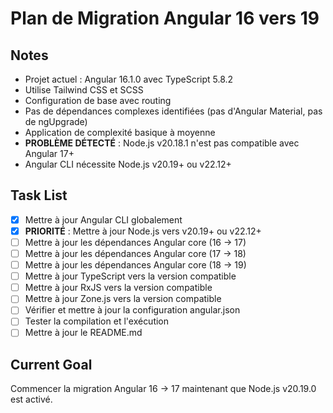 # Plan de Migration Angular 16 vers 19

## Notes
- Projet actuel : Angular 16.1.0 avec TypeScript 5.8.2
- Utilise Tailwind CSS et SCSS
- Configuration de base avec routing
- Pas de dépendances complexes identifiées (pas d'Angular Material, pas de ngUpgrade)
- Application de complexité basique à moyenne
- **PROBLÈME DÉTECTÉ** : Node.js v20.18.1 n'est pas compatible avec Angular 17+
- Angular CLI nécessite Node.js v20.19+ ou v22.12+

## Task List
- [x] Mettre à jour Angular CLI globalement
- [x] **PRIORITÉ** : Mettre à jour Node.js vers v20.19+ ou v22.12+
- [ ] Mettre à jour les dépendances Angular core (16 → 17)
- [ ] Mettre à jour les dépendances Angular core (17 → 18)
- [ ] Mettre à jour les dépendances Angular core (18 → 19)
- [ ] Mettre à jour TypeScript vers la version compatible
- [ ] Mettre à jour RxJS vers la version compatible
- [ ] Mettre à jour Zone.js vers la version compatible
- [ ] Vérifier et mettre à jour la configuration angular.json
- [ ] Tester la compilation et l'exécution
- [ ] Mettre à jour le README.md

## Current Goal
Commencer la migration Angular 16 → 17 maintenant que Node.js v20.19.0 est activé.
